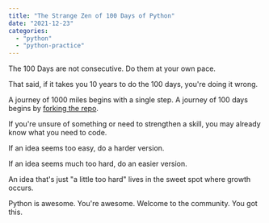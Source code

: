 ```yaml
---
title: "The Strange Zen of 100 Days of Python"
date: "2021-12-23"
categories: 
  - "python"
  - "python-practice"
---
```


The 100 Days are not consecutive. Do them at your own pace.  
  
That said, if it takes you 10 years to do the 100 days, you're doing it wrong.

A journey of 1000 miles begins with a single step. A journey of 100 days begins by [forking the repo](https://github.com/codeSolid/100-days-of-python).

If you're unsure of something or need to strengthen a skill, you may already know what you need to code.

If an idea seems too easy, do a harder version.

If an idea seems much too hard, do an easier version.

An idea that's just "a little too hard" lives in the sweet spot where growth occurs.

Python is awesome. You're awesome. Welcome to the community. You got this.
